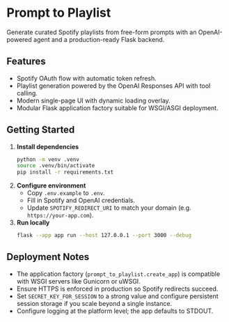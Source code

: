 # Prompt to Playlist

Generate curated Spotify playlists from free-form prompts with an OpenAI-powered agent and a production-ready Flask backend.

## Features
- Spotify OAuth flow with automatic token refresh.
- Playlist generation powered by the OpenAI Responses API with tool calling.
- Modern single-page UI with dynamic loading overlay.
- Modular Flask application factory suitable for WSGI/ASGI deployment.

## Getting Started
1. **Install dependencies**
   ```bash
   python -m venv .venv
   source .venv/bin/activate
   pip install -r requirements.txt
   ```
2. **Configure environment**
   - Copy `.env.example` to `.env`.
   - Fill in Spotify and OpenAI credentials.
   - Update `SPOTIFY_REDIRECT_URI` to match your domain (e.g. `https://your-app.com`).
3. **Run locally**
   ```bash
   flask --app app run --host 127.0.0.1 --port 3000 --debug
   ```

## Deployment Notes
- The application factory (`prompt_to_playlist.create_app`) is compatible with WSGI servers like Gunicorn or uWSGI.
- Ensure HTTPS is enforced in production so Spotify redirects succeed.
- Set `SECRET_KEY_FOR_SESSION` to a strong value and configure persistent session storage if you scale beyond a single instance.
- Configure logging at the platform level; the app defaults to STDOUT.

